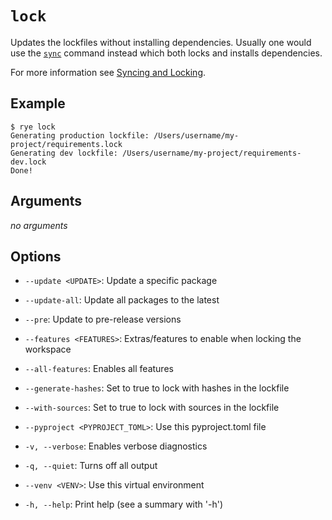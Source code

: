 # `lock`

Updates the lockfiles without installing dependencies.  Usually one would use
the [`sync`](sync.md) command instead which both locks and installs dependencies.

For more information see [Syncing and Locking](../sync.md).

## Example

```
$ rye lock
Generating production lockfile: /Users/username/my-project/requirements.lock
Generating dev lockfile: /Users/username/my-project/requirements-dev.lock
Done!
```

## Arguments

*no arguments*

## Options

* `--update <UPDATE>`: Update a specific package

* `--update-all`: Update all packages to the latest

* `--pre`: Update to pre-release versions

* `--features <FEATURES>`: Extras/features to enable when locking the workspace

* `--all-features`: Enables all features

* `--generate-hashes`: Set to true to lock with hashes in the lockfile

* `--with-sources`: Set to true to lock with sources in the lockfile

* `--pyproject <PYPROJECT_TOML>`: Use this pyproject.toml file

* `-v, --verbose`: Enables verbose diagnostics

* `-q, --quiet`: Turns off all output

* `--venv <VENV>`: Use this virtual environment

* `-h, --help`: Print help (see a summary with '-h')